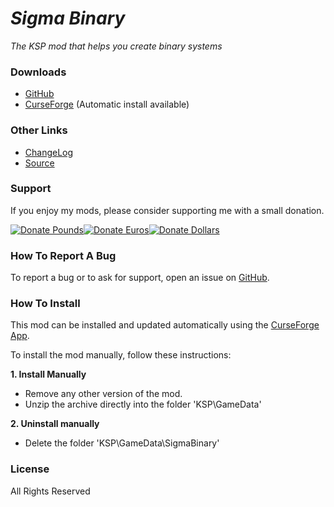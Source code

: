 # *Sigma Binary*

*The KSP mod that helps you create binary systems*


### Downloads
- [GitHub](https://github.com/Sigma88/Sigma-Binary/releases)
- [CurseForge](https://www.curseforge.com/kerbal/ksp-mods/sigma-binary) (Automatic install available)


### Other Links
- [ChangeLog](https://raw.githubusercontent.com/Sigma88/Sigma-Binary/master/Changelog.txt)
- [Source](https://github.com/Sigma88/Sigma-Binary/)


### Support
If you enjoy my mods, please consider supporting me with a small donation.

[![Donate Pounds](https://i.imgur.com/xBBQy19.png)][£][![Donate Euros](https://i.imgur.com/kKYb2lE.png)][€][![Donate Dollars](https://i.imgur.com/TT1Vymu.png)][$]

[£]: https://www.paypal.com/cgi-bin/webscr?cmd=_donations&business=65VBNHB39BTKG&item_name=Sigma-Binary&currency_code=GBP "Donate Pounds"
[€]: https://www.paypal.com/cgi-bin/webscr?cmd=_donations&business=65VBNHB39BTKG&item_name=Sigma-Binary&currency_code=EUR "Donate Euros"
[$]: https://www.paypal.com/cgi-bin/webscr?cmd=_donations&business=65VBNHB39BTKG&item_name=Sigma-Binary&currency_code=USD "Donate Dollars"


### How To Report A Bug

To report a bug or to ask for support, open an issue on [GitHub](https://github.com/Sigma88/Sigma-Binary/issues).


### How To Install

This mod can be installed and updated automatically using the [CurseForge App](https://curseforge.overwolf.com/).

To install the mod manually, follow these instructions:

**1. Install Manually**
- Remove any other version of the mod.
- Unzip the archive directly into the folder 'KSP\GameData'

**2. Uninstall manually**
- Delete the folder 'KSP\GameData\SigmaBinary'


### License
All Rights Reserved
